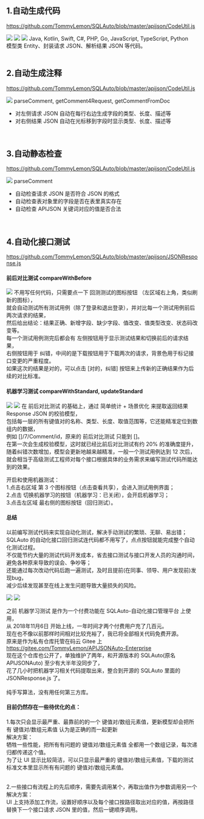 ## 1.自动生成代码
https://github.com/TommyLemon/SQLAuto/blob/master/apijson/CodeUtil.js

![](https://github.com/TommyLemon/StaticResources/blob/master/SQLAuto/APIAuto_generate_code_4_request_json.jpg?raw=true)
![](https://github.com/TommyLemon/StaticResources/blob/master/SQLAuto/APIAuto_generate_code_4_entity.jpg?raw=true)
![](https://github.com/TommyLemon/StaticResources/blob/master/SQLAuto/APIAuto_generate_code_4_response_json.jpg?raw=true)
Java, Kotlin, Swift, C#, PHP, Go, JavaScript, TypeScript, Python <br />
模型类 Entity、封装请求 JSON、解析结果 JSON 等代码。 <br />
<br />

## 2.自动生成注释
https://github.com/TommyLemon/SQLAuto/blob/master/apijson/CodeUtil.js

![](https://github.com/TommyLemon/StaticResources/blob/master/SQLAuto/APIAuto_generate_comment_4_request_and_response.jpg?raw=true)
parseComment, getComment4Request, getCommentFromDoc <br />
* 对左侧请求 JSON 自动在每行右边生成字段的类型、长度、描述等
* 对右侧结果 JSON 自动在光标移到字段时显示类型、长度、描述等
<br />

## 3.自动静态检查 
https://github.com/TommyLemon/SQLAuto/blob/master/apijson/CodeUtil.js

![](https://github.com/TommyLemon/StaticResources/blob/master/SQLAuto/APIAuto_static_checking.jpg?raw=true)
parseComment <br />
* 自动检查请求 JSON 是否符合 JSON 的格式
* 自动检查表对象里的字段是否在表里真实存在
* 自动检查 APIJSON 关键词对应的值是否合法
<br />

## 4.自动化接口测试
https://github.com/TommyLemon/SQLAuto/blob/master/apijson/JSONResponse.js

#### 前后对比测试  compareWithBefore
![](https://github.com/TommyLemon/StaticResources/blob/master/SQLAuto/APIAuto_test_compare_with_before.jpg?raw=true)
不用写任何代码，只需要点一下 回测测试的图标按钮 （左区域右上角，类似刷新的图标），<br />
就会自动测试所有测试用例（除了登录和退出登录），并对比每一个测试用例前后两次请求的结果，<br />
然后给出结论：结果正确、新增字段、缺少字段、值改变、值类型改变、状态码改变等。<br />
每一个测试用例测完后都会有 左侧按钮用于显示测试结果和切换前后的请求结果，<br />
右侧按钮用于 纠错，中间的是下载按钮用于下载两次的请求，背景色用于标记接口变更的严重程度。<br />
如果这次的结果是对的，可以点击 [对的，纠错] 按钮来上传新的正确结果作为后续的对比标准。

#### 机器学习测试  compareWithStandard, updateStandard
![](https://github.com/TommyLemon/StaticResources/blob/master/SQLAuto/APIAuto_test_machine_learning.jpg?raw=true) 
![](https://github.com/TommyLemon/StaticResources/blob/master/SQLAuto/APIAuto_machine_learning_design.jpg?raw=true) 
在 前后对比测试 的基础上，通过 简单统计 + 场景优化 来提取返回结果 Response JSON 的校验模型，<br />
包括每一层的所有键值对的名称、类型、长度、取值范围等，它还能精准定位到数组内的数据，<br />
例如 []/7/Comment/id，原来的 前后对比测试 只能到 []。<br />
在第一次会生成校验模型，这时就已经比前后对比测试有约 20% 的准确度提升，<br />
随着纠错次数增加，模型会更新地越来越精准，一般一个测试用例达到 12 次后，<br />
就会相当于高级测试工程师对每个接口根据具体的业务需求来编写测试代码所能达到的效果。

开启和使用机器测试：<br />
1.点击右区域 第 3 个图标按钮（点击查看共享），会进入测试用例界面；<br />
2.点击 切换机器学习的按钮（机器学习：已关闭），会开启机器学习；<br />
3.点击左区域 最右侧的图标按钮（回归测试）。

#### 总结
以前编写测试代码来实现自动化测试，解决手动测试的繁琐、无聊、易出错；<br />
SQLAuto 的自动化接口回归测试连代码都不用写了，点点按钮就能完成整个自动化测试过程。<br />
不仅能节约大量的测试代码开发成本，省去接口测试与接口开发人员的沟通时间，避免各种原来导致的误会、争吵等；<br />
还能通过每次改动代码后跑一遍测试，及时且提前(在同事、领导、用户发现前)发现bug，<br />
减少后续发现甚至在线上发生问题导致大量损失的风险。

![](https://github.com/TommyLemon/StaticResources/blob/master/SQLAuto/APIJSONAuto_Enterprise_Git_Commit_About_Mathine_Learning.jpg?raw=true)
![](https://github.com/TommyLemon/StaticResources/blob/master/SQLAuto/APIJSON_Server_Enterprise_Git_Commit_About_Machine_Learning.jpg?raw=true)

之前 机器学习测试 是作为一个付费功能在 SQLAuto-自动化接口管理平台 上使用，<br />
从 2018年11月6日 开始上线，一年时间才两个付费用户充了几百元。<br />
现在也不像以前那样时间相对比较充裕了，我已将全部相关代码免费开源。<br />
原来是作为私有仓库托管在码云 Gitee 上 <br />
https://gitee.com/TommyLemon/APIJSONAuto-Enterprise  <br />
现在这个仓库也公开了，单独维护了两年，和开源版本的 SQLAuto(原名 APIJSONAuto) 至少有大半年没同步了，<br />
花了几小时把机器学习相关代码提取出来，整合到开源的 SQLAuto 里面的 JSONResponse.js 了。<br />
<br />
纯手写算法，没有用任何第三方库。

#### 目前仍然存在一些待优化的点：
1.每次只会显示最严重、最靠前的的一个 键值对/数组元素值，更新模型却会把所有 键值对/数组元素值 认为是正确的而一起更新<br />
解决方案：<br />
牺牲一些性能，把所有有问题的 键值对/数组元素值 全都用一个数组记录，每次递归都传递这个值。<br />
为了让 UI 显示比较简洁，可以只显示最严重的 键值对/数组元素值，下载的测试标准文本里显示所有有问题的 键值对/数组元素值。<br />
<br />

2.一些接口有流程上的先后顺序，需要先调用某个，再取出值作为参数调用另一个<br />
解决方案：<br />
UI 上支持添加工作流，设置好顺序以及每个接口按路径取出对应的值，再按路径替换下一个接口请求 JSON 里的值，然后一键顺序调用。<br />
<br />
